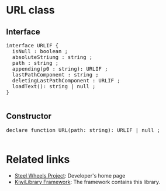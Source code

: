 # URL class

## Interface
<pre>
interface URLIF {
  isNull : boolean ;
  absoluteStriung : string ;
  path : string ;
  appending(p0 : string): URLIF ;
  lastPathComponent : string ;
  deletingLastPathComponent : URLIF ;
  loadText(): string | null ;
}

</pre>

## Constructor
<pre>
declare function URL(path: string): URLIF | null ;

</pre>

# Related links
* [Steel Wheels Project](https://gitlab.com/steewheels/project/-/blob/main/README.md): Developer's home page
* [KiwiLibrary Framework](https://gitlab.com/steewheels/kiwiscript/-/blob/main/KiwiLibrary/README.md): The framework contains this library.


